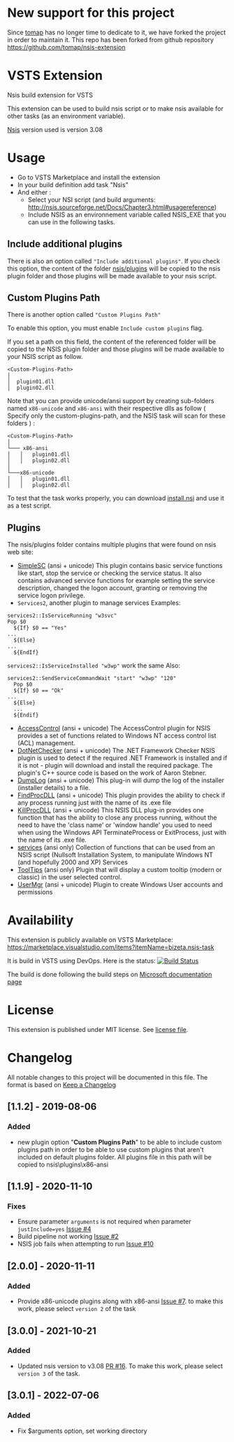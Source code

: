 # New support for this project

Since [tomap](https://github.com/tomap) has no longer time to dedicate to it, we have forked the project in order to maintain it.
This repo has been forked from github repository https://github.com/tomap/nsis-extension

# VSTS Extension

Nsis build extension for VSTS

This extension can be used to build nsis script or to make nsis available for other tasks (as an environment variable).

[Nsis](http://nsis.sourceforge.net/Main_Page) version used is version 3.08

# Usage

* Go to VSTS Marketplace and install the extension
* In your build definition add task "Nsis"
* And either :
  * Select your NSI script (and build arguments: http://nsis.sourceforge.net/Docs/Chapter3.html#usagereference)
  * Include NSIS as an environnement variable called NSIS_EXE that you can use in the following tasks.

## Include additional plugins

There is also an option called `"Include additional plugins"`. If you check this option, the content of the folder [nsis/plugins](../master/nsis/plugins/) will be copied to the nsis plugin folder and those plugins will be made available to your nsis script.

## Custom Plugins Path

There is another option called `"Custom Plugins Path"`

To enable this option, you must enable `Include custom plugins` flag.

If you set a path on this field, the content of the referenced folder will be copied to the NSIS plugin folder and those plugins will be made available to your NSIS script as follow.

```
<Custom-Plugins-Path>
│
│  plugin01.dll
│  plugin02.dll
```


Note that you can provide unicode/ansi support by creating sub-folders named `x86-unicode` and `x86-ansi` with their respective dlls as follow ( Specify only the custom-plugins-path, and the NSIS task will scan for these folders ) :

```
<Custom-Plugins-Path>
│
└─── x86-ansi
│   │   plugin01.dll
│   │   plugin02.dll
│   
└───x86-unicode
│   │   plugin01.dll
│   │   plugin02.dll
```

To test that the task works properly, you can download [install.nsi](../master/install.nsi) and use it as a test script.

## Plugins

The nsis/plugins folder contains multiple plugins that were found on nsis web site:
* [SimpleSC](https://nsis.sourceforge.io/NSIS_Simple_Service_Plugin) (ansi + unicode) This plugin contains basic service functions like start, stop the service or checking the service status. It also contains advanced service functions for example setting the service description, changed the logon account, granting or removing the service logon privilege.
* ``Services2``, another plugin to manage services
Examples:
```
services2::IsServiceRunning "w3svc"
Pop $0
  ${If} $0 == "Yes"
...
  ${Else}
...
  ${EndIf}
```
``services2::IsServiceInstalled "w3wp"`` work the same
Also:
```
services2::SendServiceCommandWait "start" "w3wp" "120"
  Pop $0
  ${If} $0 == "Ok"
...
  ${Else}
  ...
  ${Endif}
```

* [AccessControl](https://nsis.sourceforge.io/AccessControl_plug-in) (ansi + unicode)  The AccessControl plugin for NSIS provides a set of functions related to Windows NT access control list (ACL) management.
* [DotNetChecker](https://github.com/tbnorris/NsisDotNetChecker) (ansi + unicode)  The .NET Framework Checker NSIS plugin is used to detect if the required .NET Framework is installed and if it is not - plugin will download and install the required package. The plugin's C++ source code is based on the work of Aaron Stebner.
* [DumpLog](https://nsis.sourceforge.io/DumpLog_plug-in) (ansi + unicode) This plug-in will dump the log of the installer (installer details) to a file.
* [FindProcDLL](https://nsis.sourceforge.io/FindProcDLL_plug-in) (ansi + unicode)  This plugin provides the ability to check if any process running just with the name of its .exe file
* [KillProcDLL](https://nsis.sourceforge.io/KillProcDLL_plug-in) (ansi + unicode)  This NSIS DLL plug-in provides one function that has the ability to close any process running, without the need to have the 'class name' or 'window handle' you used to need when using the Windows API TerminateProcess or ExitProcess, just with the name of its .exe file.
* [services](https://nsis.sourceforge.io/Services_plug-in) (ansi only) Collection of functions that can be used from an NSIS script (Nullsoft Installation System, to manipulate Windows NT (and hopefully 2000 and XP) Services
* [ToolTips](https://nsis.sourceforge.io/ToolTips_plug-in) (ansi only) Plugin that will display a custom tooltip (modern or classic) in the user selected control.
* [UserMgr](https://nsis.sourceforge.io/UserMgr_plug-in) (ansi + unicode)  Plugin to create Windows User accounts and permissions

# Availability

This extension is publicly available on VSTS Marketplace: https://marketplace.visualstudio.com/items?itemName=bizeta.nsis-task

It is build in VSTS using DevOps.
Here is the status: [![Build Status](https://maximaretail.visualstudio.com/OneStore/_apis/build/status/DevOps%20extensions/development-bizeta-mestre.nsis-extension?branchName=master)](https://maximaretail.visualstudio.com/OneStore/_build/latest?definitionId=38&branchName=master)

The build is done following the build steps on [Microsoft documentation page](https://docs.microsoft.com/en-us/azure/devops/extend/get-started/node?view=azure-devops)

# License

This extension is published under MIT license. See [license file](../master/license).

# Changelog
All notable changes to this project will be documented in this file.
The format is based on [Keep a Changelog](https://keepachangelog.com/en/1.0.0/)

## [1.1.2] - 2019-08-06
### Added
- new plugin option "__Custom Plugins Path__" to be able to include custom plugins path in order to be able to use custom plugins that aren't included on default plugins folder.
All plugins file in this path will be copied to nsis\plugins\x86-ansi

## [1.1.9] - 2020-11-10
### Fixes
- Ensure parameter `arguments` is not required when parameter `justInclude=yes` [Issue #4](https://github.com/development-bizeta-mestre/nsis-extension/issues/4)
- Build pipeline not working [Issue #2](https://github.com/development-bizeta-mestre/nsis-extension/issues/2)
- NSIS job fails when attempting to run [Issue #10](https://github.com/development-bizeta-mestre/nsis-extension/issues/10)

## [2.0.0] - 2020-11-11
### Added
- Provide x86-unicode plugins along with x86-ansi [Issue #7](https://github.com/development-bizeta-mestre/nsis-extension/issues/7). to make this work, please select `version 2` of the task

## [3.0.0] - 2021-10-21
### Added
- Updated nsis version to v3.08 [PR #16](https://github.com/development-bizeta-mestre/nsis-extension/pull/16). To make this work, please select `version 3` of the task.

## [3.0.1] - 2022-07-06
### Added
- Fix $arguments option, set working directory